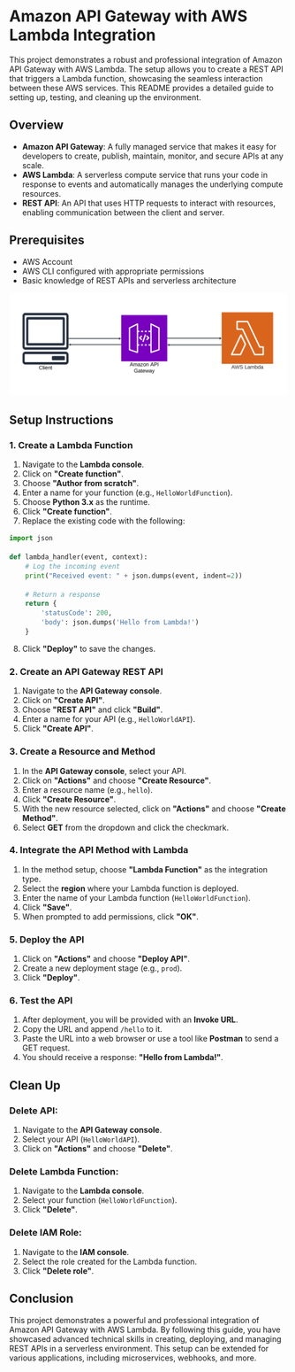 # Amazon API Gateway with AWS Lambda Integration

This project demonstrates a robust and professional integration of Amazon API Gateway with AWS Lambda. The setup allows you to create a REST API that triggers a Lambda function, showcasing the seamless interaction between these AWS services. This README provides a detailed guide to setting up, testing, and cleaning up the environment.

## Overview

- **Amazon API Gateway**: A fully managed service that makes it easy for developers to create, publish, maintain, monitor, and secure APIs at any scale.
- **AWS Lambda**: A serverless compute service that runs your code in response to events and automatically manages the underlying compute resources.
- **REST API**: An API that uses HTTP requests to interact with resources, enabling communication between the client and server.

## Prerequisites

- AWS Account
- AWS CLI configured with appropriate permissions
- Basic knowledge of REST APIs and serverless architecture

![Diagram of the project](./08_apigateway.png)

## Setup Instructions

### 1. Create a Lambda Function

1. Navigate to the **Lambda console**.
2. Click on **"Create function"**.
3. Choose **"Author from scratch"**.
4. Enter a name for your function (e.g., `HelloWorldFunction`).
5. Choose **Python 3.x** as the runtime.
6. Click **"Create function"**.
7. Replace the existing code with the following:

```python
import json

def lambda_handler(event, context):
    # Log the incoming event
    print("Received event: " + json.dumps(event, indent=2))
    
    # Return a response
    return {
        'statusCode': 200,
        'body': json.dumps('Hello from Lambda!')
    }
```

8. Click **"Deploy"** to save the changes.

### 2. Create an API Gateway REST API

1. Navigate to the **API Gateway console**.
2. Click on **"Create API"**.
3. Choose **"REST API"** and click **"Build"**.
4. Enter a name for your API (e.g., `HelloWorldAPI`).
5. Click **"Create API"**.

### 3. Create a Resource and Method

1. In the **API Gateway console**, select your API.
2. Click on **"Actions"** and choose **"Create Resource"**.
3. Enter a resource name (e.g., `hello`).
4. Click **"Create Resource"**.
5. With the new resource selected, click on **"Actions"** and choose **"Create Method"**.
6. Select **GET** from the dropdown and click the checkmark.

### 4. Integrate the API Method with Lambda

1. In the method setup, choose **"Lambda Function"** as the integration type.
2. Select the **region** where your Lambda function is deployed.
3. Enter the name of your Lambda function (`HelloWorldFunction`).
4. Click **"Save"**.
5. When prompted to add permissions, click **"OK"**.

### 5. Deploy the API

1. Click on **"Actions"** and choose **"Deploy API"**.
2. Create a new deployment stage (e.g., `prod`).
3. Click **"Deploy"**.

### 6. Test the API

1. After deployment, you will be provided with an **Invoke URL**.
2. Copy the URL and append `/hello` to it.
3. Paste the URL into a web browser or use a tool like **Postman** to send a GET request.
4. You should receive a response: **"Hello from Lambda!"**.

## Clean Up

### Delete API:

1. Navigate to the **API Gateway console**.
2. Select your API (`HelloWorldAPI`).
3. Click on **"Actions"** and choose **"Delete"**.

### Delete Lambda Function:

1. Navigate to the **Lambda console**.
2. Select your function (`HelloWorldFunction`).
3. Click **"Delete"**.

### Delete IAM Role:

1. Navigate to the **IAM console**.
2. Select the role created for the Lambda function.
3. Click **"Delete role"**.

## Conclusion

This project demonstrates a powerful and professional integration of Amazon API Gateway with AWS Lambda. By following this guide, you have showcased advanced technical skills in creating, deploying, and managing REST APIs in a serverless environment. This setup can be extended for various applications, including microservices, webhooks, and more.